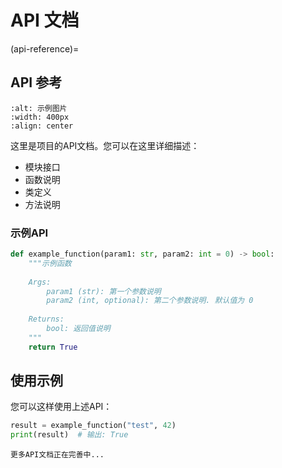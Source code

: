 # API 文档

(api-reference)=
## API 参考

```{image} _static/example.png
:alt: 示例图片
:width: 400px
:align: center
```

这里是项目的API文档。您可以在这里详细描述：

- 模块接口
- 函数说明
- 类定义
- 方法说明

### 示例API

```python
def example_function(param1: str, param2: int = 0) -> bool:
    """示例函数
    
    Args:
        param1 (str): 第一个参数说明
        param2 (int, optional): 第二个参数说明. 默认值为 0
        
    Returns:
        bool: 返回值说明
    """
    return True
```

## 使用示例

您可以这样使用上述API：

```python
result = example_function("test", 42)
print(result)  # 输出: True
```

```{note}
更多API文档正在完善中...
``` 